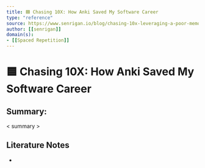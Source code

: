 ```yaml
---
title: 🟦 Chasing 10X: How Anki Saved My Software Career
type: "reference"
source: https://www.senrigan.io/blog/chasing-10x-leveraging-a-poor-memory-in-software-engineering/ 
author: [[senrigan]]
domain(s):
- [[Spaced Repetition]]
---
```

# 🟦 Chasing 10X: How Anki Saved My Software Career

## Summary:

< summary >

## Literature Notes

- 
